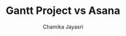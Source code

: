 ---
is_programmatic_layout_6: true
draft: false
title: "Gantt Project vs Asana"
snippet: "Gantt Project vs Asana"
image:
  src: /images/pseo/gantt-project-vs-asana.png
  alt: "project management, Gantt charts, task management, collaboration"
publishDate: 2024-11-25
category: ""
author: "Chamika Jayasri"
tags:
  - "Project Management"
  - "Tips"
  - "Open-Source"
  - "Team"
tools:
  Asana:
    sub_title: "Simplifying Team Collaboration"
    main_content: "Asana is known for its intuitive interface and straightforward approach to task management. It's perfect for teams looking for a tool that prioritizes simplicity without sacrificing essential project-tracking features. From creating task boards to assigning deadlines, Asana shines in its ability to keep projects moving seamlessly. However, some users find its features limiting when it comes to advanced customization or scalability for larger, more complex workflows."
    features: ["Visual project views, including timelines, boards, and calendars.","Simple task assignment with due dates and priority levels.","Integration with tools like Slack, Google Workspace, and Microsoft Teams.","Easy-to-use mobile app for project updates on the go."]
    analytics_rate: "⭐⭐⭐⭐⭐"
    analytics_review: "Clear and effective"
    customization_rate: "⭐⭐⭐"
    customization_review: "Basic customization"
    collaboration_features_rate: "⭐⭐⭐⭐"
    collaboration_features_review: "Strong collaboration tools"
    self_hosted: false
    open_source: false
    pricing: "Free & Paid plans"
  Gantt Project:
    sub_title: "Open-Source Gantt Chart Software"
    main_content: "Gantt Project is an open-source project management tool that focuses on Gantt chart creation and management. It is ideal for users who need a simple yet effective way to plan and visualize project timelines. While it offers essential features for task management and resource allocation, it may lack some of the advanced collaboration tools and integrations found in more modern platforms like Asana."
    features: ["Gantt chart view for project scheduling and tracking.","Resource management capabilities to allocate tasks effectively.","Export options to Microsoft Project and PDF for reporting.","Basic task management features including dependencies and milestones."]
    analytics_rate: "⭐⭐⭐⭐"
    analytics_review: "Functional and straightforward"
    customization_rate: "⭐⭐"
    customization_review: "Limited customization options"
    collaboration_features_rate: "⭐⭐⭐"
    collaboration_features_review: "Basic collaboration features"
    self_hosted: true
    open_source: true
    pricing: "Free"
description: Discover the best project management tools for your business. Compare Gantt Project, Asana, and other alternatives to find the perfect fit for your team's needs.
related: [asana-vs-ganttpro, asana-vs-smartsheet, asana-vs-teamgantt, asana-vs-forecast]
---